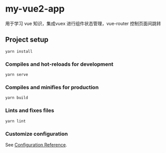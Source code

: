 # my-vue2-app
用于学习 vue 知识，集成vuex 进行组件状态管理，vue-router 控制页面间跳转



## Project setup
```
yarn install
```

### Compiles and hot-reloads for development
```
yarn serve
```

### Compiles and minifies for production
```
yarn build
```

### Lints and fixes files
```
yarn lint
```

### Customize configuration
See [Configuration Reference](https://cli.vuejs.org/config/).
